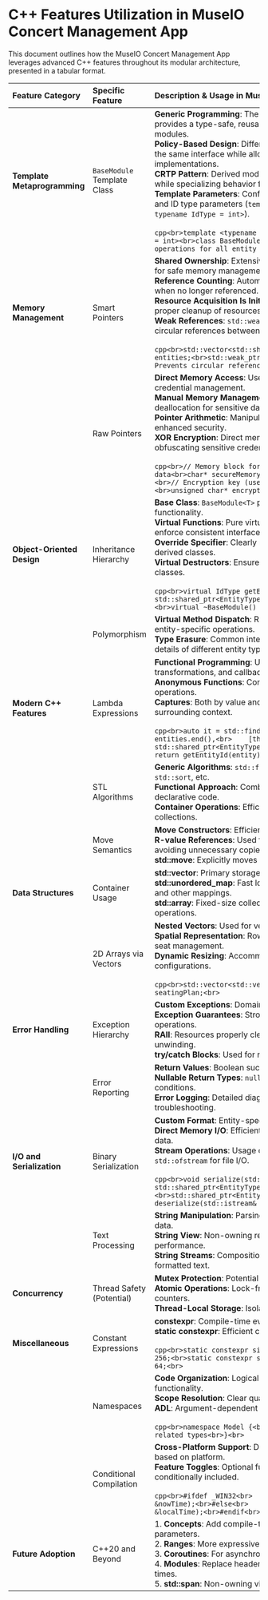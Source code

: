 # C++ Features Utilization in MuseIO Concert Management App

This document outlines how the MuseIO Concert Management App leverages advanced C++ features throughout its modular architecture, presented in a tabular format.

| Feature Category | Specific Feature | Description & Usage in MuseIO |
| :--- | :--- | :--- |
| **Template Metaprogramming** | `BaseModule` Template Class | **Generic Programming**: The `BaseModule<T>` template class provides a type-safe, reusable foundation for all entity modules.<br>**Policy-Based Design**: Different entity types conform to the same interface while allowing specialized implementations.<br>**CRTP Pattern**: Derived modules inherit implementation while specializing behavior for specific entity types.<br>**Template Parameters**: Configurable with both entity type and ID type parameters (`template <typename EntityType, typename IdType = int>`).<br><br>```cpp<br>template <typename EntityType, typename IdType = int><br>class BaseModule {<br>    // Common CRUD operations for all entity modules<br>};<br>``` |
| **Memory Management** | Smart Pointers | **Shared Ownership**: Extensive use of `std::shared_ptr<T>` for safe memory management of entities.<br>**Reference Counting**: Automatic cleanup of entity objects when no longer referenced.<br>**Resource Acquisition Is Initialization (RAII)**: Ensures proper cleanup of resources.<br>**Weak References**: `std::weak_ptr<T>` used to prevent circular references between related entities.<br><br>```cpp<br>std::vector<std::shared_ptr<EntityType>> entities;<br>std::weak_ptr<Concert> concert; // Prevents circular references<br>``` |
| | Raw Pointers | **Direct Memory Access**: Used in `AuthModule` for secure credential management.<br>**Manual Memory Management**: Custom allocation and deallocation for sensitive data.<br>**Pointer Arithmetic**: Manipulation of memory blocks for enhanced security.<br>**XOR Encryption**: Direct memory manipulation for obfuscating sensitive credential data.<br><br>```cpp<br>// Memory block for storing credential data<br>char* secureMemory;<br>size_t memorySize;<br>    <br>// Encryption key (used for XOR operations)<br>unsigned char* encryptionKey;<br>``` |
| **Object-Oriented Design** | Inheritance Hierarchy | **Base Class**: `BaseModule<T>` provides common functionality.<br>**Virtual Functions**: Pure virtual methods in base class enforce consistent interface.<br>**Override Specifier**: Clearly marks overridden methods in derived classes.<br>**Virtual Destructors**: Ensures proper cleanup in derived classes.<br><br>```cpp<br>virtual IdType getEntityId(const std::shared_ptr<EntityType>& entity) const = 0;<br>virtual ~BaseModule() = default;<br>``` |
| | Polymorphism | **Virtual Method Dispatch**: Runtime polymorphism for entity-specific operations.<br>**Type Erasure**: Common interfaces hide implementation details of different entity types. |
| **Modern C++ Features** | Lambda Expressions | **Functional Programming**: Used for filtering, transformations, and callbacks.<br>**Anonymous Functions**: Concise syntax for simple operations.<br>**Captures**: Both by value and by reference for accessing surrounding context.<br><br>```cpp<br>auto it = std::find_if(entities.begin(), entities.end(),<br>    [this, id](const std::shared_ptr<EntityType>& entity) {<br>        return getEntityId(entity) == id;<br>    });<br>``` |
| | STL Algorithms | **Generic Algorithms**: `std::find_if`, `std::remove_if`, `std::sort`, etc.<br>**Functional Approach**: Combines with lambdas for declarative code.<br>**Container Operations**: Efficient manipulation of collections. |
| | Move Semantics | **Move Constructors**: Efficient transfer of resources.<br>**R-value References**: Used for perfect forwarding and avoiding unnecessary copies.<br>**std::move**: Explicitly moves resources between objects. |
| **Data Structures** | Container Usage | **std::vector**: Primary storage for collections of entities.<br>**std::unordered_map**: Fast lookups for user credentials and other mappings.<br>**std::array**: Fixed-size collections for performance-critical operations. |
| | 2D Arrays via Vectors | **Nested Vectors**: Used for venue seating layouts.<br>**Spatial Representation**: Row/column indexing for intuitive seat management.<br>**Dynamic Resizing**: Accommodation of different venue configurations.<br><br>```cpp<br>std::vector<std::vector<std::shared_ptr<Seat>>> seatingPlan;<br>``` |
| **Error Handling** | Exception Hierarchy | **Custom Exceptions**: Domain-specific error types.<br>**Exception Guarantees**: Strong exception safety in critical operations.<br>**RAII**: Resources properly cleaned up during stack unwinding.<br>**try/catch Blocks**: Used for recoverable errors. |
| | Error Reporting | **Return Values**: Boolean success indicators for operations.<br>**Nullable Return Types**: `nullptr` returns indicate failure conditions.<br>**Error Logging**: Detailed diagnostic information for troubleshooting. |
| **I/O and Serialization** | Binary Serialization | **Custom Format**: Entity-specific binary representations.<br>**Direct Memory I/O**: Efficient reading and writing of binary data.<br>**Stream Operations**: Usage of `std::ifstream` and `std::ofstream` for file I/O.<br><br>```cpp<br>void serialize(std::ostream& out, const std::shared_ptr<EntityType>& entity);<br>std::shared_ptr<EntityType> deserialize(std::istream& in);<br>``` |
| | Text Processing | **String Manipulation**: Parsing and formatting of textual data.<br>**String View**: Non-owning references to string data for performance.<br>**String Streams**: Composition and decomposition of formatted text. |
| **Concurrency** | Thread Safety (Potential) | **Mutex Protection**: Potential for thread-safe data access.<br>**Atomic Operations**: Lock-free updates to simple counters.<br>**Thread-Local Storage**: Isolation of thread-specific data. |
| **Miscellaneous** | Constant Expressions | **constexpr**: Compile-time evaluated constants.<br>**static constexpr**: Efficient class constants.<br><br>```cpp<br>static constexpr size_t CREDENTIAL_BLOCK_SIZE = 256;<br>static constexpr size_t USERNAME_MAX_LENGTH = 64;<br>``` |
| | Namespaces | **Code Organization**: Logical grouping of related functionality.<br>**Scope Resolution**: Clear qualification of symbols.<br>**ADL**: Argument-dependent lookup for related functions.<br><br>```cpp<br>namespace Model {<br>    // Data structures and related types<br>}<br>``` |
| | Conditional Compilation | **Cross-Platform Support**: Different implementations based on platform.<br>**Feature Toggles**: Optional functionality can be conditionally included.<br><br>```cpp<br>#ifdef _WIN32<br>    localtime_s(&localTime, &nowTime);<br>#else<br>    localtime_r(&nowTime, &localTime);<br>#endif<br>``` |
| **Future Adoption** | C++20 and Beyond | 1. **Concepts**: Add compile-time constraints to template parameters.<br>2. **Ranges**: More expressive and composable algorithms.<br>3. **Coroutines**: For asynchronous operations.<br>4. **Modules**: Replace header files for better compilation times.<br>5. **std::span**: Non-owning views into contiguous memory. |
